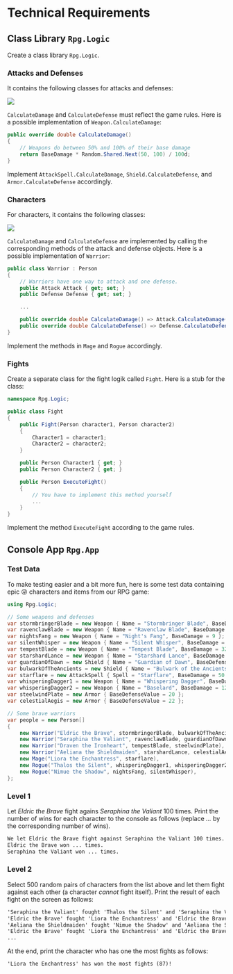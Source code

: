 # Technical Requirements

## Class Library `Rpg.Logic`

Create a class library `Rpg.Logic`.

### Attacks and Defenses

It contains the following classes for attacks and defenses:

[![](https://mermaid.ink/img/pako:eNqdk19PwjAUxb_K0idNgAnogMUXFB_1hUQTw8ulvdsau3XpHxIy993t1ilLwCj0pc09p7-ce9NWhEqGJCZUgNYrDqmCfFMEbi2NAfoR3H8Oh8EbQimL47o_r0sUwostpitXvtQsJu1WYPAAGleQQ4oHCbbaKKDm2_MIgloBpjNeXXtr3ef7OD2-Q_AiDV4g75HlDpXiDM8h9xo6xvf6PJ-_wgQLjX5u64yjYCeEpcql6gfq1F9m6cVXEPZfE_X2k437RH-N9CJ021N1EYQMSI4qB87cE20RG2IydJFI7I4ME7DCbMimqJ3VlsxRnhg3UpE4AaFxQMAaud4XlMRGWfw2dS_9xyUkMHSXKmL2ZfMfUq6NQ1JZJDxt6lYJV86MKXUcho08SrnJ7HZEZR5qzjJQJtstojCaRHOYTDGaTeFuOmV0O17Mk8ntOGGzm_EESF0PSAnFu5SHANimfu4-Y7PVX0NXKWQ?type=png)](https://mermaid.live/edit#pako:eNqdk19PwjAUxb_K0idNgAnogMUXFB_1hUQTw8ulvdsau3XpHxIy993t1ilLwCj0pc09p7-ce9NWhEqGJCZUgNYrDqmCfFMEbi2NAfoR3H8Oh8EbQimL47o_r0sUwostpitXvtQsJu1WYPAAGleQQ4oHCbbaKKDm2_MIgloBpjNeXXtr3ef7OD2-Q_AiDV4g75HlDpXiDM8h9xo6xvf6PJ-_wgQLjX5u64yjYCeEpcql6gfq1F9m6cVXEPZfE_X2k437RH-N9CJ021N1EYQMSI4qB87cE20RG2IydJFI7I4ME7DCbMimqJ3VlsxRnhg3UpE4AaFxQMAaud4XlMRGWfw2dS_9xyUkMHSXKmL2ZfMfUq6NQ1JZJDxt6lYJV86MKXUcho08SrnJ7HZEZR5qzjJQJtstojCaRHOYTDGaTeFuOmV0O17Mk8ntOGGzm_EESF0PSAnFu5SHANimfu4-Y7PVX0NXKWQ)

`CalculateDamage` and `CalculateDefense` must reflect the game rules. Here is a possible implementation of `Weapon.CalculateDamage`:

```cs
public override double CalculateDamage()
{
    // Weapons do between 50% and 100% of their base damage
    return BaseDamage * Random.Shared.Next(50, 100) / 100d;
}
```

Implement `AttackSpell.CalculateDamage`, `Shield.CalculateDefense`, and `Armor.CalculateDefense` accordingly.

### Characters

For characters, it contains the following classes:

[![](https://mermaid.ink/img/pako:eNqdU01rwzAM_SvBpw36saZbP8IuYx3s0jHWQ2H0osZKYubYwZYLpct_n5OmbUbpGPUhCk9PTy-RvGOx5sgiFkuwdiYgNZCvVODPOxqrVfD43e0GSzBGaHOemEOK5-iHTl0D17pNcreHqsO1W0sMXhEkZSfYkhEqDd4g9-UneCMMOZCHqmeQsZNAOIPc97-5PWcKRS0aJqjskVe2nTVf1rL2RATxVxNOcCNyiG17eoNehOM__F2m_uGx-slnBhcFShnUzyu8_NKvx9VqsEQo_Cj3YXABD6_ryjosR5OD4H7p6p4rRhn6ebPIv3JMwElasZUqPdUV3Iu8cEHasCgBabHDwJFebFXMIjIOD6Rmd48sqYGjL9ox2hbVhqfCkpeMtUpEWuHOSA9nRIWN-v0q3UsFZW7di3Xet4JnYCjbTEf9UTiaQDjE0XgID8Mhj9eD6SQJ7wcJH98NQmBl2WEFqE-tTwawdj1vrlcVyh-amxkM?type=png)](https://mermaid.live/edit#pako:eNqdU01rwzAM_SvBpw36saZbP8IuYx3s0jHWQ2H0osZKYubYwZYLpct_n5OmbUbpGPUhCk9PTy-RvGOx5sgiFkuwdiYgNZCvVODPOxqrVfD43e0GSzBGaHOemEOK5-iHTl0D17pNcreHqsO1W0sMXhEkZSfYkhEqDd4g9-UneCMMOZCHqmeQsZNAOIPc97-5PWcKRS0aJqjskVe2nTVf1rL2RATxVxNOcCNyiG17eoNehOM__F2m_uGx-slnBhcFShnUzyu8_NKvx9VqsEQo_Cj3YXABD6_ryjosR5OD4H7p6p4rRhn6ebPIv3JMwElasZUqPdUV3Iu8cEHasCgBabHDwJFebFXMIjIOD6Rmd48sqYGjL9ox2hbVhqfCkpeMtUpEWuHOSA9nRIWN-v0q3UsFZW7di3Xet4JnYCjbTEf9UTiaQDjE0XgID8Mhj9eD6SQJ7wcJH98NQmBl2WEFqE-tTwawdj1vrlcVyh-amxkM)

`CalculateDamage` and `CalculateDefense` are implemented by calling the corresponding methods of the attack and defense objects. Here is a possible implementation of `Warrior`:

```cs
public class Warrior : Person
{
    // Warriors have one way to attack and one defense.
    public Attack Attack { get; set; }
    public Defense Defense { get; set; }

    ...

    public override double CalculateDamage() => Attack.CalculateDamage();
    public override double CalculateDefense() => Defense.CalculateDefense();
}
```

Implement the methods in `Mage` and `Rogue` accordingly.

### Fights

Create a separate class for the fight logik called `Fight`. Here is a stub for the class:

```cs
namespace Rpg.Logic;

public class Fight
{
    public Fight(Person character1, Person character2)
    {
        Character1 = character1;
        Character2 = character2;
    }

    public Person Character1 { get; }
    public Person Character2 { get; }

    public Person ExecuteFight()
    {
        // You have to implement this method yourself
        ...
    }
}
```

Implement the method `ExecuteFight` according to the game rules.

## Console App `Rpg.App`

### Test Data

To make testing easier and a bit more fun, here is some test data containing epic 😜 characters and items from our RPG game:

```cs
using Rpg.Logic;

// Some weapons and defenses
var stormbringerBlade = new Weapon { Name = "Stormbringer Blade", BaseDamage = 30 };
var ravenclawBlade = new Weapon { Name = "Ravenclaw Blade", BaseDamage = 28 };
var nightsFang = new Weapon { Name = "Night's Fang", BaseDamage = 9 };
var silentWhisper = new Weapon { Name = "Silent Whisper", BaseDamage = 11 };
var tempestBlade = new Weapon { Name = "Tempest Blade", BaseDamage = 32 };
var starshardLance = new Weapon { Name = "Starshard Lance", BaseDamage = 28 };
var guardianOfDawn = new Shield { Name = "Guardian of Dawn", BaseDefenseValue = 14 };
var bulwarkOfTheAncients = new Shield { Name = "Bulwark of the Ancients", BaseDefenseValue = 15 };
var starflare = new AttackSpell { Spell = "Starflare", BaseDamage = 50 };
var whisperingDagger1 = new Weapon { Name = "Whispering Dagger", BaseDamage = 10 };
var whisperingDagger2 = new Weapon { Name = "Baselard", BaseDamage = 12 };
var steelwindPlate = new Armor { BaseDefenseValue = 20 };
var celestialAegis = new Armor { BaseDefenseValue = 22 };

// Some brave warriors
var people = new Person[]
{
    new Warrior("Eldric the Brave", stormbringerBlade, bulwarkOfTheAncients),
    new Warrior("Seraphina the Valiant", ravenclawBlade, guardianOfDawn),
    new Warrior("Draven the Ironheart", tempestBlade, steelwindPlate),
    new Warrior("Aeliana the Shieldmaiden", starshardLance, celestialAegis),
    new Mage("Liora the Enchantress", starflare),
    new Rogue("Thalos the Silent", whisperingDagger1, whisperingDagger2),
    new Rogue("Nimue the Shadow", nightsFang, silentWhisper),
};
```

### Level 1

Let _Eldric the Brave_ fight agains _Seraphina the Valiant_ 100 times. Print the number of wins for each character to the console as follows (replace _..._ by the corresponding number of wins).

```txt
We let Eldric the Brave fight against Seraphina the Valiant 100 times. Here are the results:
Eldric the Brave won ... times.
Seraphina the Valiant won ... times.
```

### Level 2

Select 500 random pairs of characters from the list above and let them fight against each other (a character _cannot_ fight itself). Print the result of each fight on the screen as follows:

```txt
'Seraphina the Valiant' fought 'Thalos the Silent' and 'Seraphina the Valiant' won!
'Eldric the Brave' fought 'Liora the Enchantress' and 'Eldric the Brave' won!
'Aeliana the Shieldmaiden' fought 'Nimue the Shadow' and 'Aeliana the Shieldmaiden' won!
'Eldric the Brave' fought 'Liora the Enchantress' and 'Eldric the Brave' won!
...
```

At the end, print the character who has one the most fights as follows:

```txt
'Liora the Enchantress' has won the most fights (87)!
```
